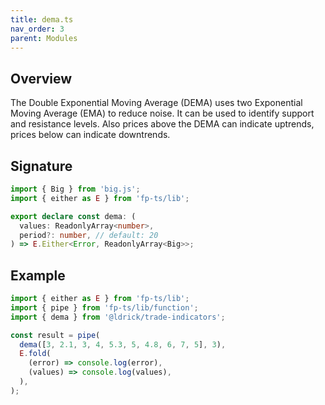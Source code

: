 ```yaml
---
title: dema.ts
nav_order: 3
parent: Modules
---
```


## Overview

The Double Exponential Moving Average (DEMA) uses two Exponential Moving Average (EMA) to reduce noise. It can be used to identify support and resistance levels. Also prices above the DEMA can indicate uptrends, prices below can indicate downtrends.

## Signature

```typescript
import { Big } from 'big.js';
import { either as E } from 'fp-ts/lib';

export declare const dema: (
  values: ReadonlyArray<number>,
  period?: number, // default: 20
) => E.Either<Error, ReadonlyArray<Big>>;
```

## Example

```typescript
import { either as E } from 'fp-ts/lib';
import { pipe } from 'fp-ts/lib/function';
import { dema } from '@ldrick/trade-indicators';

const result = pipe(
  dema([3, 2.1, 3, 4, 5.3, 5, 4.8, 6, 7, 5], 3),
  E.fold(
    (error) => console.log(error),
    (values) => console.log(values),
  ),
);
```
